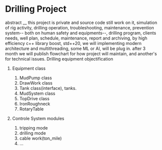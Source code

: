 # Drilling Project
abstract __ this project is private and source code still work on it, 
simulation of rig activity, drilling operation, troubleshooting, maintenance, prevention system-- both on human safety and equipments--, drilling program, clients needs, well plan, schedule, maintenance, report and archiving, by high efficiency c++ library boost, std++20, 
we will implementing modern architecture and multithreading, some ML or AI, will be plug in.
after 3 month we will publish flowchart for how project will maintain, and another's for technical issues.
Drilling equipment objectification 
1. Equipment class
   1. MudPump class
   2. DrawWork class
   3. Tank class(interface), tanks.
   4. MudSystem class
   5. TopDrive class
   6. IronRoughneck
   7. RotaryTable

2. Controle System modules
   1. tripping mode
   2. drilling mode
   3. cable work(ton_mile)
   4. ...
